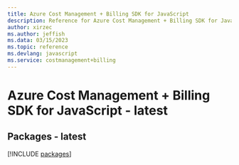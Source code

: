 ```yaml
---
title: Azure Cost Management + Billing SDK for JavaScript
description: Reference for Azure Cost Management + Billing SDK for JavaScript
author: xirzec
ms.author: jeffish
ms.data: 03/15/2023
ms.topic: reference
ms.devlang: javascript
ms.service: costmanagement+billing
---
```

# Azure Cost Management + Billing SDK for JavaScript - latest
## Packages - latest
[!INCLUDE [packages](cost-management-+-billing-index.md)]